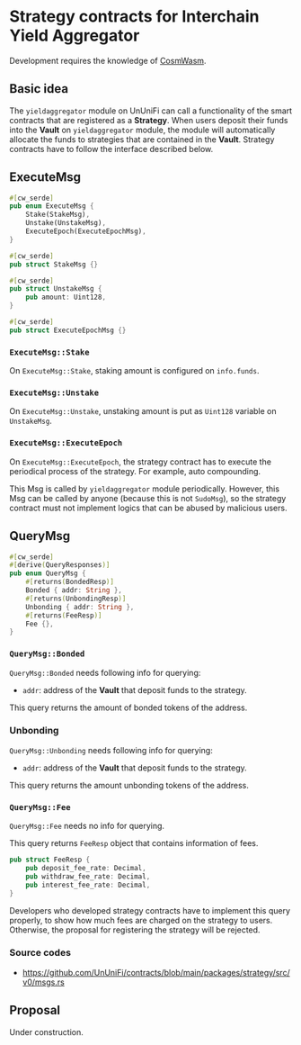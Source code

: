 # Strategy contracts for Interchain Yield Aggregator

Development requires the knowledge of [CosmWasm](../cosmwasm.md).

## Basic idea

The `yieldaggregator` module on UnUniFi can call a functionality of the smart contracts that are registered as a **Strategy**.
When users deposit their funds into the **Vault** on `yieldaggregator` module, the module will automatically allocate the funds to strategies that are contained in the **Vault**.
Strategy contracts have to follow the interface described below.

## ExecuteMsg

```rust
#[cw_serde]
pub enum ExecuteMsg {
    Stake(StakeMsg),
    Unstake(UnstakeMsg),
    ExecuteEpoch(ExecuteEpochMsg),
}

#[cw_serde]
pub struct StakeMsg {}

#[cw_serde]
pub struct UnstakeMsg {
    pub amount: Uint128,
}

#[cw_serde]
pub struct ExecuteEpochMsg {}

```

### `ExecuteMsg::Stake`

On `ExecuteMsg::Stake`, staking amount is configured on `info.funds`.

### `ExecuteMsg::Unstake`

On `ExecuteMsg::Unstake`, unstaking amount is put as `Uint128` variable on `UnstakeMsg`.

### `ExecuteMsg::ExecuteEpoch`

On `ExecuteMsg::ExecuteEpoch`, the strategy contract has to execute the periodical process of the strategy. For example, auto compounding.

This Msg is called by `yieldaggregator` module periodically.
However, this Msg can be called by anyone (because this is not `SudoMsg`), so the strategy contract must not implement logics that can be abused by malicious users.

## QueryMsg

````rust
#[cw_serde]
#[derive(QueryResponses)]
pub enum QueryMsg {
    #[returns(BondedResp)]
    Bonded { addr: String },
    #[returns(UnbondingResp)]
    Unbonding { addr: String },
    #[returns(FeeResp)]
    Fee {},
}
````

### `QueryMsg::Bonded`

`QueryMsg::Bonded` needs following info for querying:

- `addr`: address of the **Vault** that deposit funds to the strategy.

This query returns the amount of bonded tokens of the address.

### Unbonding

`QueryMsg::Unbonding` needs following info for querying:

- `addr`: address of the **Vault** that deposit funds to the strategy.

This query returns the amount unbonding tokens of the address.

### `QueryMsg::Fee`

`QueryMsg::Fee` needs no info for querying.

This query returns `FeeResp` object that contains information of fees.

```rust
pub struct FeeResp {
    pub deposit_fee_rate: Decimal,
    pub withdraw_fee_rate: Decimal,
    pub interest_fee_rate: Decimal,
}
```

Developers who developed strategy contracts have to implement this query properly, to show how much fees are charged on the strategy to users.
Otherwise, the proposal for registering the strategy will be rejected.

### Source codes

- <https://github.com/UnUniFi/contracts/blob/main/packages/strategy/src/v0/msgs.rs>

## Proposal

Under construction.
